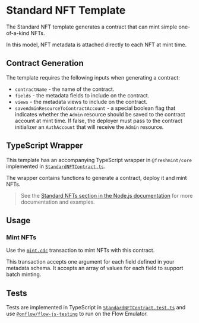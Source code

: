 # Standard NFT Template

The Standard NFT template generates a contract that can mint simple one-of-a-kind NFTs.

In this model, NFT metadata is attached directly to each NFT at mint time.

## Contract Generation

The template requires the following inputs when generating a contract:

- `contractName` - the name of the contract.
- `fields` - the metadata fields to include on the contract.
- `views` - the metadata views to include on the contract.
- `saveAdminResourceToContractAccount` - a special boolean flag that indicates whether the `Admin` resource should be saved to the contract account at mint time. If false, the deployer must pass to the contract initializer an `AuthAccount` that will receive the `Admin` resource.

## TypeScript Wrapper

This template has an accompanying TypeScript wrapper in `@freshmint/core` implemented in [`StandardNFTContract.ts`](../../../packages/core/contracts/StandardNFTContract.ts).

The wrapper contains functions to generate a contract, deploy it and mint NFTs.

> See the [Standard NFTs section in the Node.js documentation](../../../docs/nodejs.md#standard-nfts) for more documentation and examples.

## Usage

### Mint NFTs

Use the [`mint.cdc`](./transactions/mint.template.cdc) transaction to mint NFTs with this contract.

This transaction accepts one argument for each field defined in your metadata schema.
It accepts an array of values for each field to support batch minting.

## Tests

Tests are implemented in TypeScript in [`StandardNFTContract.test.ts`](../../../packages/core/contracts/StandardNFTContract.test.ts) and use [`@onflow/flow-js-testing`](https://github.com/onflow/flow-js-testing) to run on the Flow Emulator.
